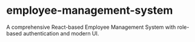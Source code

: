 # employee-management-system
A comprehensive React-based Employee Management System with role-based authentication and modern UI.
